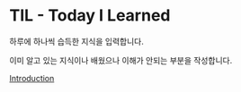 # TIL - Today I Learned
하루에 하나씩 습득한 지식을 입력합니다.

이미 알고 있는 지식이나 배웠으나 이해가 안되는 부분을 작성합니다.



[Introduction](https://github.com/LenKIM/TIL_Today_I_Learned/blob/master/Introduction.md)